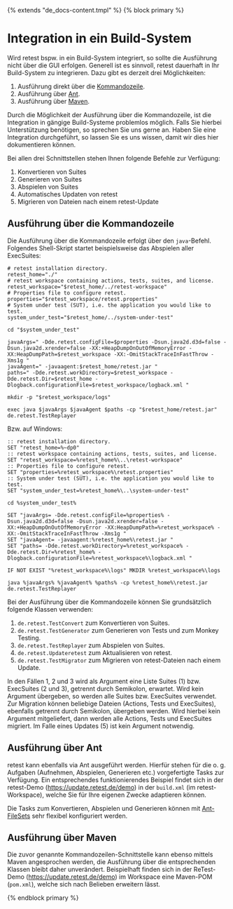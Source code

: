 {% extends "de_docs-content.tmpl" %}
{% block primary %}

Integration in ein Build-System
===============================

Wird retest bspw. in ein Build-System integriert, so sollte die Ausführung nicht über die GUI erfolgen.
Generell ist es sinnvoll, retest dauerhaft in Ihr Build-System zu integrieren. 
Dazu gibt es derzeit drei Möglichkeiten:

1. Ausführung direkt über die [Kommandozeile](https://de.wikipedia.org/wiki/Kommandozeile).
2. Ausführung über [Ant](http://ant.apache.org).
3. Ausführung über [Maven](https://maven.apache.org).

Durch die Möglichkeit der Ausführung über die Kommandozeile, ist die Integration in gängige Build-Systeme problemlos möglich.
Falls Sie hierbei Unterstützung benötigen, so sprechen Sie uns gerne an.
Haben Sie eine Integration durchgeführt, so lassen Sie es uns wissen, damit wir dies hier dokumentieren können.

Bei allen drei Schnittstellen stehen Ihnen folgende Befehle zur Verfügung:

1. Konvertieren von Suites
2. Generieren von Suites
3. Abspielen von Suites
4. Automatisches Updaten von retest 
5. Migrieren von Dateien nach einem retest-Update

## Ausführung über die Kommandozeile

Die Ausführung über die Kommandozeile erfolgt über den `java`-Befehl. Folgendes Shell-Skript startet beispielsweise das Abspielen aller ExecSuites:

```
# retest installation directory.
retest_home="./"
# retest workspace containing actions, tests, suites, and license.
retest_workspace="$retest_home/../retest-workspace"
# Properties file to configure retest.
properties="$retest_workspace/retest.properties"
# System under test (SUT), i.e. the application you would like to test.
system_under_test="$retest_home/../system-under-test"

cd "$system_under_test"

javaArgs=" -Dde.retest.configFile=$properties -Dsun.java2d.d3d=false -Dsun.java2d.xrender=false -XX:+HeapDumpOnOutOfMemoryError -XX:HeapDumpPath=$retest_workspace -XX:-OmitStackTraceInFastThrow -Xms1g "
javaAgent=" -javaagent:$retest_home/retest.jar "
paths=" -Dde.retest.workDirectory=$retest_workspace -Dde.retest.Dir=$retest_home -Dlogback.configurationFile=$retest_workspace/logback.xml "

mkdir -p "$retest_workspace/logs"

exec java $javaArgs $javaAgent $paths -cp "$retest_home/retest.jar" de.retest.TestReplayer
```

Bzw. auf Windows:

```
:: retest installation directory.
SET "retest_home=%~dp0"
:: retest workspace containing actions, tests, suites, and license.
SET "retest_workspace=%retest_home%\..\retest-workspace"
:: Properties file to configure retest.
SET "properties=%retest_workspace%\retest.properties"
:: System under test (SUT), i.e. the application you would like to test.
SET "system_under_test=%retest_home%\..\system-under-test"

cd %system_under_test%

SET "javaArgs= -Dde.retest.configFile=%properties% -Dsun.java2d.d3d=false -Dsun.java2d.xrender=false -XX:+HeapDumpOnOutOfMemoryError -XX:HeapDumpPath=%retest_workspace% -XX:-OmitStackTraceInFastThrow -Xms1g "
SET "javaAgent= -javaagent:%retest_home%\retest.jar "
SET "paths= -Dde.retest.workDirectory=%retest_workspace% -Dde.retest.Dir=%retest_home% -Dlogback.configurationFile=%retest_workspace%\logback.xml "

IF NOT EXIST "%retest_workspace%\logs" MKDIR %retest_workspace%\logs

java %javaArgs% %javaAgent% %paths% -cp %retest_home%\retest.jar de.retest.TestReplayer
```

Bei der Ausführung über die Kommandozeile können Sie grundsätzlich folgende Klassen verwenden:

1. `de.retest.TestConvert` zum Konvertieren von Suites.
2. `de.retest.TestGenerator` zum Generieren von Tests und zum Monkey Testing.
3. `de.retest.TestReplayer` zum Abspielen von Suites.
4. `de.retest.Updateretest` zum Aktualisieren von retest.
5. `de.retest.TestMigrator` zum Migrieren von retest-Dateien nach einem Update.

In den Fällen 1, 2 und 3 wird als Argument eine Liste Suites (1) bzw. ExecSuites (2 und 3), getrennt durch Semikolon, erwartet. Wird kein Argument übergeben, so werden alle Suites bzw. ExecSuites verwendet. Zur Migration können beliebige Dateien (Actions, Tests und ExecSuites), ebenfalls getrennt durch Semikolon, übergeben werden. Wird hierbei kein Argument mitgeliefert, dann werden alle Actions, Tests und ExecSuites migriert. Im Falle eines Updates (5) ist kein Argument notwendig.

## Ausführung über Ant

retest kann ebenfalls via Ant ausgeführt werden. 
Hierfür stehen für die o. g. Aufgaben (Aufnehmen, Abspielen, Generieren etc.) vorgefertigte Tasks zur Verfügung. 
Ein entsprechendes funktionierendes Beispiel findet sich in der retest-Demo (https://update.retest.de/demo) in der `build.xml` (im retest-Workspace), welche Sie für Ihre eigenen Zwecke adaptieren können.

Die Tasks zum Konvertieren, Abspielen und Generieren können mit [Ant-FileSets](https://ant.apache.org/manual/Types/fileset.html) sehr flexibel konfiguriert werden.

## Ausführung über Maven

Die zuvor genannte Kommandozeilen-Schnittstelle kann ebenso mittels Maven angesprochen werden, die Ausführung über die entsprechenden Klassen bleibt daher unverändert. Beispielhaft finden sich in der ReTest-Demo (https://update.retest.de/demo) im Workspace eine Maven-POM (`pom.xml`), welche sich nach Belieben erweitern lässt.

{% endblock primary %}

